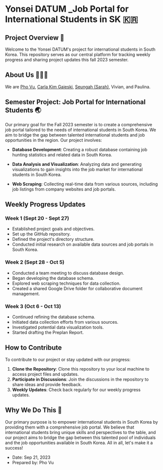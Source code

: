# Yonsei DATUM _Job Portal for International Students in SK 🇰🇷

## Project Overview 🚀

Welcome to the Yonsei DATUM's project for international students in South Korea. This repository serves as our central platform for tracking weekly progress and sharing project updates this fall 2023 semester.

## About Us 👩🏻‍💻

We are [Pho Vu](https://github.com/vutrananpho), [Carla Kim Gaieski](https://github.com/carlakim), [Seungah (Sarah)](https://github.com/Seungarah), Vivian, and Paulina.

## Semester Project: Job Portal for International Students 🌏

Our primary goal for the Fall 2023 semester is to create a comprehensive job portal tailored to the needs of international students in South Korea. We aim to bridge the gap between talented international students and job opportunities in the region. Our project involves:

- **Database Development**: Creating a robust database containing job hunting statistics and related data in South Korea.

- **Data Analysis and Visualization**: Analyzing data and generating visualizations to gain insights into the job market for international students in South Korea.

- **Web Scraping**: Collecting real-time data from various sources, including job listings from company websites and job portals.

## Weekly Progress Updates

### Week 1 (Sept 20 - Sept 27)

- Established project goals and objectives.
- Set up the GitHub repository.
- Defined the project's directory structure.
- Conducted initial research on available data sources and job portals in South Korea.

### Week 2 (Sept 28 - Oct 5)

- Conducted a team meeting to discuss database design.
- Began developing the database schema.
- Explored web scraping techniques for data collection.
- Created a shared Google Drive folder for collaborative document management.

### Week 3 (Oct 6 - Oct 13)

- Continued refining the database schema.
- Initiated data collection efforts from various sources.
- Investigated potential data visualization tools.
- Started drafting the Preplan Report.

## How to Contribute

To contribute to our project or stay updated with our progress:

1. **Clone the Repository**: Clone this repository to your local machine to access project files and updates.
2. **Participate in Discussions**: Join the discussions in the repository to share ideas and provide feedback.
3. **Weekly Updates**: Check back regularly for our weekly progress updates.

## Why We Do This 💌

Our primary purpose is to empower international students in South Korea by providing them with a comprehensive job portal. We believe that international students bring unique skills and perspectives to the table, and our project aims to bridge the gap between this talented pool of individuals and the job opportunities available in South Korea. All in all, let's make it a success!

- Date: Sep 21, 2023
- Prepared by: Pho Vu
